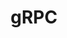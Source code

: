 ---
title: gRPC 
description: gRPC Integrations in Harness IDP
sidebar_label: Integration Overview
sidebar_position: 1
---